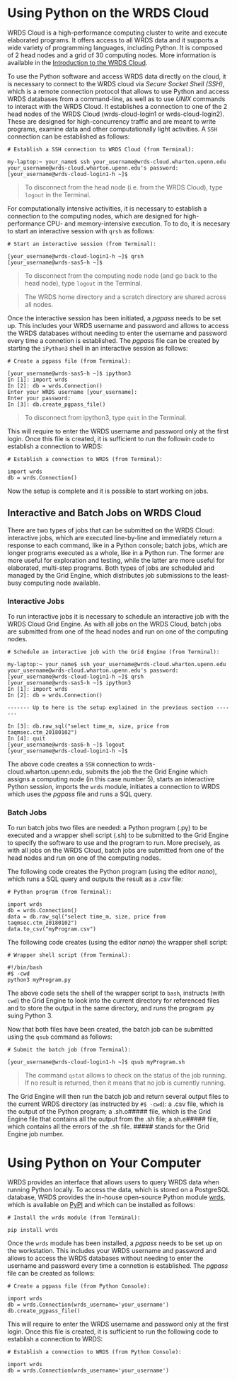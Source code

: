 # Using Python on the WRDS Cloud

WRDS Cloud is a high-performance computing cluster to write and execute elaborated programs. It offers access to all WRDS data and it supports a wide variety of programming languages, including Python. It is composed of 2 head nodes and a grid of 30 computing nodes. More information is available in the [Introduction to the WRDS Cloud](https://wrds-www.wharton.upenn.edu/pages/support/the-wrds-cloud/introduction-wrds-cloud/). 

To use the Python software and access WRDS data directly on the cloud, it is necessary to connect to the WRDS cloud via *Secure Socket Shell (SSH)*, which is a remote connection protocol that allows to use Python and access WRDS databases from a command-line, as well as to use *UNIX* commands to interact with the WRDS Cloud. It establishes a connection to one of the 2 head nodes of the WRDS Cloud (wrds-cloud-login1 or wrds-cloud-login2). These are designed for high-concurrency traffic and are meant to write programs, examine data and other computationally light activities. A `SSH` connection can be established as follows:

```
# Establish a SSH connection to WRDS Cloud (from Terminal):

my-laptop:~ your_name$ ssh your_username@wrds-cloud.wharton.upenn.edu
your_username@wrds-cloud.wharton.upenn.edu's password:
[your_username@wrds-cloud-login1-h ~]$
```

> To disconnect from the head node (i.e. from the WRDS Cloud), type `logout` in the Terminal.

For computationally intensive activities, it is necessary to establish a connection to the computing nodes, which are designed for high-performance CPU- and memory-intensive execution. To to do, it is necesary to start an interactive session with `qrsh` as follows:

```
# Start an interactive session (from Terminal):

[your_username@wrds-cloud-login1-h ~]$ qrsh
[your_username@wrds-sas5-h ~]$
```

> To disconnect from the computing node node (and go back to the head node), type `logout` in the Terminal.

>The WRDS home directory and a scratch directory are shared across all nodes.

Once the interactive session has been initiated, a *pgpass* needs to be set up. This includes your WRDS username and password and allows to access the WRDS databases without needing to enter the username and password every time a connetion is established. The *pgpass* file can be created by starting the `iPython3` shell in an interactive session as follows:

```
# Create a pgpass file (from Terminal):

[your_username@wrds-sas5-h ~]$ ipython3
In [1]: import wrds
In [2]: db = wrds.Connection()
Enter your WRDS username [your_username]:
Enter your password:
In [3]: db.create_pgpass_file()
```

> To disconnect from ipython3, type `quit` in the Terminal.

This will require to enter the WRDS username and password only at the first login. Once this file is created, it is sufficient to run the followin code to establish a connection to WRDS:

```
# Establish a connection to WRDS (from Terminal):

import wrds
db = wrds.Connection()
```

Now the setup is complete and it is possible to start working on jobs. 

## Interactive and Batch Jobs on WRDS Cloud

There are two types of jobs that can be submitted on the WRDS Cloud: interactive jobs, which are executed line-by-line and immediately return a response to each command, like in a Python console; batch jobs, which are longer programs executed as a whole, like in a Python run. The former are more useful for exploration and testing, while the latter are more useful for elaborated, multi-step programs. Both types of jobs are scheduled and managed by the Grid Engine, which distributes job submissions to the least-busy computing node available. 

### Interactive Jobs

To run interactive jobs it is necessary to schedule an interactive job with the WRDS Cloud Grid Engine. As with all jobs on the WRDS Cloud, batch jobs are submitted from one of the head nodes and run on one of the computing nodes. 

```
# Schedule an interactive job with the Grid Engine (from Terminal):

my-laptop:~ your_name$ ssh your_username@wrds-cloud.wharton.upenn.edu
your_username@wrds-cloud.wharton.upenn.edu's password:
[your_username@wrds-cloud-login1-h ~]$ qrsh
[your_username@wrds-sas5-h ~]$ ipython3
In [1]: import wrds
In [2]: db = wrds.Connection()

------- Up to here is the setup explained in the previous section -------

In [3]: db.raw_sql("select time_m, size, price from taqmsec.ctm_20180102")
In [4]: quit
[your_username@wrds-sas6-h ~]$ logout
[your_username@wrds-cloud-login1-h ~]$
```

The above code creates a `SSH` connection to wrds-cloud.wharton.upenn.edu, submits the job the the Grid Engine which assigns a computing node (in this case number 5), starts an interactive Python session, imports the `wrds` module, initiates a connection to WRDS which uses the *pgpass* file and runs a SQL query.

### Batch Jobs

To run batch jobs two files are needed: a Python program (.py) to be executed and a wrapper shell script (.sh) to be submitted to the Grid Engine to specify the software to use and the program to run. More precisely, as with all jobs on the WRDS Cloud, batch jobs are submitted from one of the head nodes and run on one of the computing nodes. 

The following code creates the Python program (using the editor *nano*), which runs a SQL query and outputs the result as a .csv file:

```
# Python program (from Terminal):

import wrds
db = wrds.Connection()
data = db.raw_sql("select time_m, size, price from taqmsec.ctm_20180102")
data.to_csv("myProgram.csv")
```

The following code creates (using the editor *nano*) the wrapper shell script:

```
# Wrapper shell script (from Terminal):

#!/bin/bash
#$ -cwd
python3 myProgram.py
```

The above code sets the shell of the wrapper script to `bash`, instructs (with `cwd`) the Grid Engine to look into the current directory for referenced files and to store the output in the same directory, and runs the program .py suing Python 3. 

Now that both files have been created, the batch job can be submitted using the `qsub` command as follows:

```
# Submit the batch job (from Terminal):

[your_username@wrds-cloud-login1-h ~]$ qsub myProgram.sh
```

> The command `qstat` allows to check on the status of the job running. If no result is returned, then it means that no job is currently running. 

The Grid Engine will then run the batch job and return several output files to the current WRDS directory (as instructed by `#$ -cwd`): a .csv file, which is the output of the Python program; a .sh.o##### file, which is the Grid Engine file that contains all the output from the .sh file; a sh.e##### file, which contains all the errors of the .sh file. ##### stands for the Grid Engine job number.

# Using Python on Your Computer

WRDS provides an interface that allows users to query WRDS data when running Python locally. To access the data, which is stored on a PostgreSQL database, WRDS provides the in-house open-source Python module [wrds](https://github.com/wharton/wrds), which is available on [PyPI](https://pypi.org) and which can be installed as follows:

```
# Install the wrds module (from Terminal):

pip install wrds
```

Once the `wrds` module has been installed, a *pgpass* needs to be set up on the workstation. This includes your WRDS username and password and allows to access the WRDS databases without needing to enter the username and password every time a connetion is established. The *pgpass* file can be created as follows:

```
# Create a pgpass file (from Python Console):

import wrds
db = wrds.Connection(wrds_username='your_username')
db.create_pgpass_file()
```

This will require to enter the WRDS username and password only at the first login. Once this file is created, it is sufficient to run the following code to establish a connection to WRDS:

```
# Establish a connection to WRDS (from Python Console):

import wrds
db = wrds.Connection(wrds_username='your_username')
```
